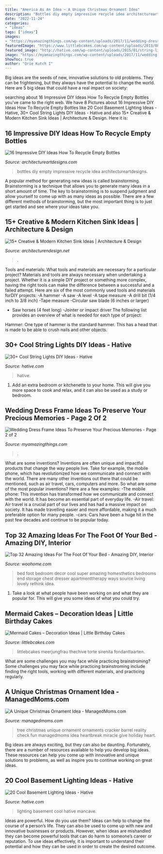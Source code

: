 ```yaml
---
title: "America As An Idea ~ A Unique Christmas Ornament Idea"
description: "Bottles diy empty impressive recycle idea architectureartdesigns"
date: "2022-11-24"
categories:
- "ideas"
tags: ["ideas"]
images:
- "https://myamazingthings.com/wp-content/uploads/2017/11/wedding-dress-display-8-.jpg"
featuredImage: "https://www.littlebcakes.com/wp-content/uploads/2013/08/Mermaid-Cakes.jpg"
featured_image: "http://hative.com/wp-content/uploads/2015/01/string-lights-diy-ideas/15-string-lights-diy-ideas.jpg"
image: "https://myamazingthings.com/wp-content/uploads/2017/11/wedding-dress-display-8-.jpg"
ShowToc: true
author: "Orie Kutch I"
---
```



Big ideas are the seeds of new, innovative solutions to old problems. They can be frightening, but they always have the potential to change the world. Here are 5 big ideas that could have a real impact on society:

	

		
searching about 16 Impressive DIY Ideas How To Recycle Empty Bottles you've came to the right web. We have 8 Pictures about 16 Impressive DIY Ideas How To Recycle Empty Bottles like 20 Cool Basement Lighting Ideas - Hative, 30+ Cool String Lights DIY Ideas - Hative and also 15+ Creative &amp; Modern Kitchen Sink Ideas | Architecture &amp; Design. Here it is:
		
    
## 16 Impressive DIY Ideas How To Recycle Empty Bottles

<img loading=lazy src="https://www.architectureartdesigns.com/wp-content/uploads/2013/03/decoration-bottles-diy-ArchitectureArtDesigns-7.jpg" onerror="this.onerror=null;this.src='https://tse3.mm.bing.net/th?id=OIP.jMRhcDaSHdLdfuWguAqdRgHaJ6&amp;pid=15.1';" alt="16 Impressive DIY Ideas How To Recycle Empty Bottles">

_Source: architectureartdesigns.com_

>bottles diy empty impressive recycle idea architectureartdesigns. 

	

A popular method for generating new ideas is called brainstorming. Brainstorming is a technique that allows you to generate many ideas in a short amount of time. The key to brainstorming is to suspend judgment and allow yourself to come up with as many ideas as possible. There are a few different methods of brainstorming, but the most important thing is to just get started and see where your ideas take you.

    
## 15+ Creative &amp; Modern Kitchen Sink Ideas | Architecture &amp; Design

<img loading=lazy src="https://cdn.architecturendesign.net/wp-content/uploads/2015/08/AD-Creative-Modern-Kitchen-Sink-Ideas-09.jpg" onerror="this.onerror=null;this.src='https://tse4.mm.bing.net/th?id=OIP.Fx8z1IFagmnAMomeBRsZ1AHaMW&amp;pid=15.1';" alt="15+ Creative &amp; Modern Kitchen Sink Ideas | Architecture &amp; Design">

_Source: architecturendesign.net_

>. 

	

Tools and materials: What tools and materials are necessary for a particular project?
Materials and tools are always necessary when undertaking a project. Whether it is a simple DIY project or something more complex, having the right tools can make the difference between a successful and a failed attempt. Here are six of the most commonly used tools and materials forDIY projects:
-A hammer
-A saw
-A level
-A tape measure
-A drill bit (1/4 inch to 3/8 inch) 
-Tape measure 
-Circular saw blade (6 inches or larger) 
- Saw horses (4 feet long)  -Jointer or impact driver 
The following list provides an overview of what is needed for each type of project: 

Hammer: One type of hammer is the standard hammer. This has a head that is made to be able to crush nails and other objects.

    
## 30+ Cool String Lights DIY Ideas - Hative

<img loading=lazy src="http://hative.com/wp-content/uploads/2015/01/string-lights-diy-ideas/15-string-lights-diy-ideas.jpg" onerror="this.onerror=null;this.src='https://tse3.mm.bing.net/th?id=OIP.8_MbPe9P1zdsin5ir-VOTQHaJ3&amp;pid=15.1';" alt="30+ Cool String Lights DIY Ideas - Hative">

_Source: hative.com_

>hative. 

	

1. Add an extra bedroom or kitchenette to your home. This will give you more space to cook and relax, and it can also be used as a study or bedroom. 

    
## Wedding Dress Frame Ideas To Preserve Your Precious Memories - Page 2 Of 2

<img loading=lazy src="https://myamazingthings.com/wp-content/uploads/2017/11/wedding-dress-display-8-.jpg" onerror="this.onerror=null;this.src='https://tse2.mm.bing.net/th?id=OIP.jECBXxdJti9Q5dkM-i7vkwHaLJ&amp;pid=15.1';" alt="Wedding Dress Frame Ideas To Preserve Your Precious Memories - Page 2 of 2">

_Source: myamazingthings.com_

>. 

	

What are some inventions?
Inventions are often unique and impactful products that change the way people live. Take for example, the mobile phone, which has revolutionized how we communicate and connect with the world. There are many other inventions out there that could be mentioned, such as air travel, cars, computers and more. So what are some of the most popular inventions? Here are a few examples: 
-The mobile phone: This invention has transformed how we communicate and connect with the world. It has become an essential part of everyday life. 
-Air travel: Air travel is a crucial part of our lives and has had a massive impact on society. It has made travelling easier and more affordable, making it a much preferable option for many people. 
-cars: Cars have been a huge hit in the past few decades and continue to be popular today.

    
## Top 32 Amazing Ideas For The Foot Of Your Bed - Amazing DIY, Interior

<img loading=lazy src="http://www.woohome.com/wp-content/uploads/2016/01/foot-of-the-bed-28.jpg" onerror="this.onerror=null;this.src='https://tse3.mm.bing.net/th?id=OIP.0f2vg9W3aRAYHaXthk3ZiQHaKB&amp;pid=15.1';" alt="Top 32 Amazing Ideas For The Foot Of Your Bed - Amazing DIY, Interior">

_Source: woohome.com_

>bed foot bedroom decor cool super amazing homesthetics bedrooms end storage chest dresser apartmenttherapy ways source living lovely rethink idea. 

	

1. Take a look at what people have been working on and what they are popular for. This will give you some ideas of what you could try. 

    
## Mermaid Cakes – Decoration Ideas | Little Birthday Cakes

<img loading=lazy src="https://www.littlebcakes.com/wp-content/uploads/2013/08/Mermaid-Cakes.jpg" onerror="this.onerror=null;this.src='https://tse2.mm.bing.net/th?id=OIP.Q0oSX9LkHlPj5b2IiLa0FwHaNI&amp;pid=15.1';" alt="Mermaid Cakes – Decoration Ideas | Little Birthday Cakes">

_Source: littlebcakes.com_

>littlebcakes meerjungfrau thechive torte sirenita fondanttaarten. 

	

What are some challenges you may face while practicing brainstroming?
Some challenges you may face while practicing brainstroming include finding the right tools, working with different materials, and practicing regularly.

    
## A Unique Christmas Ornament Idea - ManagedMoms.com

<img loading=lazy src="https://managedmoms.com/wp-content/uploads/2011/12/tree-1.jpg" onerror="this.onerror=null;this.src='https://tse3.mm.bing.net/th?id=OIP.PZ2d6HoF2ueRv44G0c62bgHaPV&amp;pid=15.1';" alt="A Unique Christmas Ornament Idea - ManagedMoms.com">

_Source: managedmoms.com_

>tree christmas unique ornament ornaments cracker barrel reality check fun managedmoms idea heartbreak miracle give holiday heart. 

	

Big ideas are always exciting, but they can also be daunting. Fortunately, there are a number of resources available to help you develop big ideas. These resources can help you come up with innovative and unique solutions to problems, as well as inspire you to continue working on great ideas.

    
## 20 Cool Basement Lighting Ideas - Hative

<img loading=lazy src="http://hative.com/wp-content/uploads/2014/05/basement-lighting-ideas/17-mancave-lighting.jpg" onerror="this.onerror=null;this.src='https://tse2.mm.bing.net/th?id=OIP.Lv5P2XWwy28z3Ls7FBCDywHaJ4&amp;pid=15.1';" alt="20 Cool Basement Lighting Ideas - Hative">

_Source: hative.com_

>lighting basement cool hative mancave. 

	

Ideas are powerful. How do you use them?
Ideas can help to change the course of a person’s life. They can also be used to come up with new and innovative businesses or products. However, when ideas are mishandled they can become powerful tools that can do harm to someone’s career or reputation. To use ideas effectively, it is important to understand their potential and how they can be used in order to create the desired outcome.


